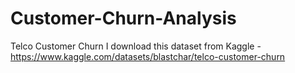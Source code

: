# Customer-Churn-Analysis
Telco Customer Churn
I download this dataset from Kaggle - https://www.kaggle.com/datasets/blastchar/telco-customer-churn
